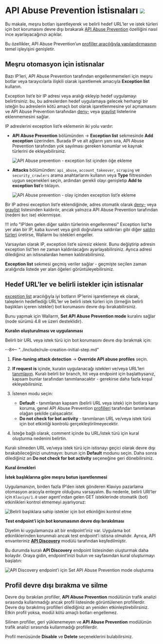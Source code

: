 [api-discovery-enable-link]:        ../api-discovery/setup.md#enable

# API Abuse Prevention İstisnaları <a href="../../about-wallarm/subscription-plans/#core-subscription-plans"><img src="../../images/api-security-tag.svg" style="border: none;"></a>

Bu makale, meşru botları işaretleyerek ve belirli hedef URL’ler ve istek türleri için bot korumasını devre dışı bırakarak [API Abuse Prevention](../api-abuse-prevention/overview.md) özelliğini nasıl ince ayarlayacağınızı açıklar.

Bu özellikler, API Abuse Prevention’un [profiller aracılığıyla yapılandırmasının](setup.md#creating-profiles) temel işleyişini genişletir.

## Meşru otomasyon için istisnalar

Bazı IP’leri, API Abuse Prevention tarafından engellenmemeleri için meşru botlar veya tarayıcılarla ilişkili olarak işaretlemek amacıyla **Exception list** kullanın.

Exception list’e bir IP adresi veya aralığı ekleyip hedef uygulamayı belirtirsiniz: bu, bu adreslerden hedef uygulamaya gelecek herhangi bir isteğin bu adreslerin kötü amaçlı bot olarak işaretlenmesine yol açmamasını ve API Abuse Prevention tarafından [deny-](../user-guides/ip-lists/overview.md) veya [graylist](../user-guides/ip-lists/overview.md) listelerine eklenmemesini sağlar.

IP adreslerini exception list’e eklemenin iki yolu vardır:

* **API Abuse Prevention** bölümünden → **Exception list** sekmesinde **Add exception** üzerinden. Burada IP ve alt ağların yanı sıra, API Abuse Prevention tarafından yok sayılması gereken konumlar ve kaynak türlerini de ekleyebilirsiniz.

    ![API Abuse prevention - exception list içinden öğe ekleme](../images/about-wallarm-waf/abi-abuse-prevention/exception-list-add-from-inside.png)

* **Attacks** bölümünden: `api_abuse`, `account_takeover`, `scraping` ve `security_crawlers` arama anahtarlarını kullanın veya **Type** filtresinden uygun seçenekleri seçin, ardından gerekli olayı genişletip **Add to exception list**’e tıklayın.

    ![API Abuse prevention - olay içinden exception list’e ekleme](../images/about-wallarm-waf/abi-abuse-prevention/exception-list-add-from-event.png)

Bir IP adresi exception list’e eklendiğinde, adres otomatik olarak [deny-](../user-guides/ip-lists/overview.md) veya [graylist](../user-guides/ip-lists/overview.md) listesinden kaldırılır, ancak yalnızca API Abuse Prevention tarafından (nedeni `Bot` ise) eklenmişse.

!!! info "IP’den gelen diğer saldırı türlerinin engellenmesi"
    Exception list’te yer alan bir IP, kaba kuvvet veya girdi doğrulama saldırıları gibi diğer [saldırı türleri](../attacks-vulns-list.md) üretirse, Wallarm bu istekleri engeller.

Varsayılan olarak IP, exception list’e süresiz eklenir. Bunu değiştirip adresin exception list’ten ne zaman kaldırılacağını ayarlayabilirsiniz. Ayrıca adresi dilediğiniz an istisnalardan hemen kaldırabilirsiniz.

**Exception list** sekmesi geçmiş veriler sağlar - geçmişte seçilen zaman aralığında listede yer alan öğeleri görüntüleyebilirsiniz.

## Hedef URL’ler ve belirli istekler için istisnalar

[exception list](#exceptions-for-legitimate-automation) aracılığıyla iyi botların IP’lerini işaretlemeye ek olarak, taleplerin hedeflediği URL’ler ve belirli istek türleri için (örneğin belirli başlıkları içeren istekler) bot korumasını devre dışı bırakabilirsiniz.

Bunu yapmak için Wallarm, **Set API Abuse Prevention mode** kuralını sağlar (node sürümü 4.8 ve üzeri desteklidir).

**Kuralın oluşturulması ve uygulanması**

Belirli bir URL veya istek türü için bot korumasını devre dışı bırakmak için:

--8<-- "../include/rule-creation-initial-step.md"

1. **Fine-tuning attack detection** → **Override API abuse profiles** seçin. 
1. **If request is** içinde, kuralın uygulanacağı istekleri ve/veya URL’leri [tanımlayın](../user-guides/rules/rules.md#uri-constructor). Kuralı belirli bir branch, hit veya endpoint için başlattıysanız, kapsam bunlar tarafından tanımlanacaktır - gerekirse daha fazla koşul ekleyebilirsiniz.
1. İstenen modu seçin:

    * **Default** - tanımlanan kapsam (belirli URL veya istek) için botlara karşı koruma, genel API Abuse Prevention [profilleri](setup.md#creating-profiles) tarafından tanımlanan olağan şekilde çalışacaktır.
    * **Do not check for bot activity** - tanımlanan URL ve/veya istek türü için bot etkinliği kontrolü gerçekleştirilmeyecektir.

1. İsteğe bağlı olarak, comment içinde bu URL/istek türü için kural oluşturma nedenini belirtin.

Kuralı silmeden URL ve/veya istek türü için istisnayı geçici olarak devre dışı bırakabileceğinizi unutmayın: bunun için **Default** modunu seçin. Daha sonra dilediğiniz an **Do not check for bot activity** seçeneğine geri dönebilirsiniz.

**Kural örnekleri**

**İstek başlıklarına göre meşru botun işaretlenmesi**

Uygulamanızın, birden fazla IP’den istek gönderen Klaviyo pazarlama otomasyon aracıyla entegre olduğunu varsayalım. Bu nedenle, belirli URI’ler için `Klaviyo/1.0` user agent’ından gelen GET isteklerinde otomatik (bot) etkinlikleri kontrol etmemeyi ayarlıyoruz:

![Belirli başlıklara sahip istekler için bot etkinliğini kontrol etme](../images/user-guides/rules/api-abuse-url-request.png)

**Test endpoint’i için bot korumasının devre dışı bırakılması**

Diyelim ki uygulamanıza ait bir endpoint’iniz var. Uygulama bot etkinliklerinden korunmalı ancak test endpoint’i istisna olmalıdır. Ayrıca, API envanteriniz [**API Discovery**](../api-discovery/overview.md) modülü tarafından keşfedilmiştir. 

Bu durumda kuralı **API Discovery** endpoint listesinden oluşturmak daha kolaydır. Oraya gidin, endpoint’inizi bulun ve sayfasından kural oluşturmayı başlatın:

![API Discovery endpoint’i için Set API Abuse Prevention mode oluşturma](../images/user-guides/rules/api-abuse-url.png)

## Profil devre dışı bırakma ve silme

Devre dışı bırakılan profiller, **API Abuse Prevention** modülünün trafik analizi sırasında kullanmadığı ancak profil listesinde görüntülenen profillerdir. Devre dışı bırakılmış profilleri dilediğiniz an yeniden etkinleştirebilirsiniz. Etkin profil yoksa, modül kötü amaçlı botları engellemez.

Silinen profiller, geri yüklenemeyen ve **API Abuse Prevention** modülünün trafik analizi sırasında kullanmadığı profillerdir.

Profil menüsünde **Disable** ve **Delete** seçeneklerini bulabilirsiniz.